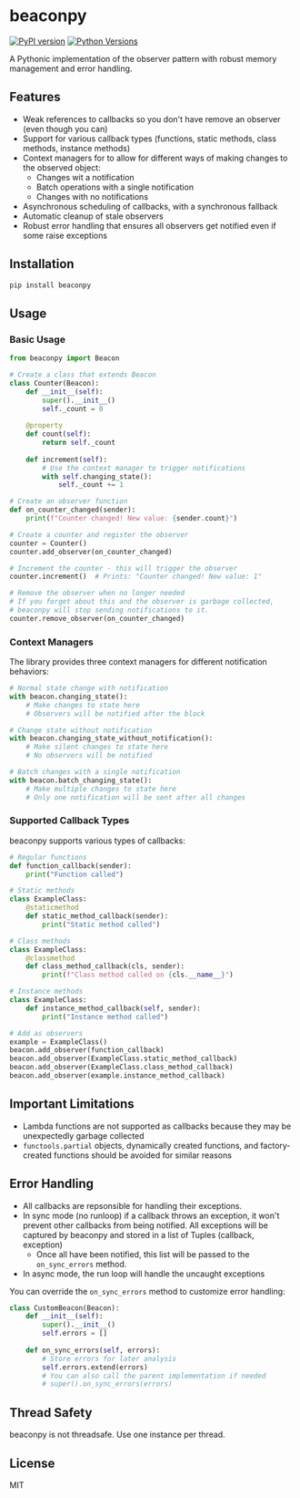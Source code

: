 # beaconpy

[![PyPI version](https://badge.fury.io/py/beaconpy.svg)](https://badge.fury.io/py/beaconpy)
[![Python Versions](https://img.shields.io/pypi/pyversions/beaconpy.svg)](https://pypi.org/project/beaconpy/)

A Pythonic implementation of the observer pattern with robust memory management and error handling.

## Features

- Weak references to callbacks so you don't have remove an observer (even though you can)
- Support for various callback types (functions, static methods, class methods, instance methods)
- Context managers for to allow for different ways of making changes to the observed object:
    - Changes wit a notification
    - Batch operations with a single notification
    - Changes with no notifications
- Asynchronous scheduling of callbacks, with a synchronous fallback
- Automatic cleanup of stale observers
- Robust error handling that ensures all observers get notified even if some raise exceptions

## Installation

```bash
pip install beaconpy
```

## Usage

### Basic Usage

```python
from beaconpy import Beacon

# Create a class that extends Beacon
class Counter(Beacon):
    def __init__(self):
        super().__init__()
        self._count = 0
    
    @property
    def count(self):
        return self._count
    
    def increment(self):
        # Use the context manager to trigger notifications
        with self.changing_state():
            self._count += 1

# Create an observer function
def on_counter_changed(sender):
    print(f"Counter changed! New value: {sender.count}")

# Create a counter and register the observer
counter = Counter()
counter.add_observer(on_counter_changed)

# Increment the counter - this will trigger the observer
counter.increment()  # Prints: "Counter changed! New value: 1"

# Remove the observer when no longer needed
# If you forget about this and the observer is garbage collected, 
# beaconpy will stop sending notifications to it.
counter.remove_observer(on_counter_changed)
```

### Context Managers

The library provides three context managers for different notification behaviors:

```python
# Normal state change with notification
with beacon.changing_state():
    # Make changes to state here
    # Observers will be notified after the block

# Change state without notification
with beacon.changing_state_without_notification():
    # Make silent changes to state here
    # No observers will be notified

# Batch changes with a single notification
with beacon.batch_changing_state():
    # Make multiple changes to state here
    # Only one notification will be sent after all changes
```

### Supported Callback Types

beaconpy supports various types of callbacks:

```python
# Regular functions
def function_callback(sender):
    print("Function called")

# Static methods
class ExampleClass:
    @staticmethod
    def static_method_callback(sender):
        print("Static method called")

# Class methods
class ExampleClass:
    @classmethod
    def class_method_callback(cls, sender):
        print(f"Class method called on {cls.__name__}")

# Instance methods
class ExampleClass:
    def instance_method_callback(self, sender):
        print("Instance method called")

# Add as observers
example = ExampleClass()
beacon.add_observer(function_callback)
beacon.add_observer(ExampleClass.static_method_callback)
beacon.add_observer(ExampleClass.class_method_callback)
beacon.add_observer(example.instance_method_callback)
```

## Important Limitations

- Lambda functions are not supported as callbacks because they may be unexpectedly garbage collected
- `functools.partial` objects, dynamically created functions, and factory-created functions should be avoided for similar reasons

## Error Handling

* All callbacks are repsonsible for handling their exceptions.
* In sync mode (no runloop) if a callback throws an exception, it won't prevent other callbacks from being notified. All exceptions will be captured by beaconpy and stored in a list of Tuples (callback, exception)
  * Once all have been notified, this list will be passed to the `on_sync_errors` method. 
* In async mode, the run loop will handle the uncaught exceptions


You can override the `on_sync_errors` method to customize error handling:

```python
class CustomBeacon(Beacon):
    def __init__(self):
        super().__init__()
        self.errors = []
    
    def on_sync_errors(self, errors):
        # Store errors for later analysis
        self.errors.extend(errors)
        # You can also call the parent implementation if needed
        # super().on_sync_errors(errors)
```

## Thread Safety

beaconpy is not threadsafe. Use one instance per thread.

## License

MIT
